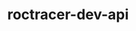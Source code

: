 ---
title: "roctracer-dev-api"
layout: cache
categories: [package, develop-2024-01-14]
meta: {"versions": ["5.4.3", "5.7.1"], "compilers": ["gcc@=11.3.0", "gcc@=11.4.0"], "oss": ["ubuntu20.04", "ubuntu22.04"], "platforms": ["linux"], "targets": ["x86_64_v3"], "stacks": ["e4s", "ml-linux-x86_64-rocm", "root"], "num_specs": 3, "num_specs_by_stack": {"root": 3, "e4s": 2, "ml-linux-x86_64-rocm": 1}}
spec_details: [{"hash": "wuwrti64fquoat2qujnr5modi2ibgne4", "compiler": "gcc@=11.4.0", "versions": ["5.7.1"], "os": "ubuntu20.04", "platform": "linux", "target": "x86_64_v3", "variants": ["build_system=generic"], "stacks": ["root", "e4s"], "size": "-", "tarball": "https://binaries.spack.io/releases/develop-2024-01-14/build_cache/linux-ubuntu20.04-x86_64_v3/gcc-11.4.0/roctracer-dev-api-5.7.1/linux-ubuntu20.04-x86_64_v3-gcc-11.4.0-roctracer-dev-api-5.7.1-wuwrti64fquoat2qujnr5modi2ibgne4.spack"}, {"hash": "xcma4ped6ce2omdyr77ucfbtubkf3nio", "compiler": "gcc@=11.4.0", "versions": ["5.4.3"], "os": "ubuntu20.04", "platform": "linux", "target": "x86_64_v3", "variants": ["build_system=generic"], "stacks": ["root", "e4s"], "size": "-", "tarball": "https://binaries.spack.io/releases/develop-2024-01-14/build_cache/linux-ubuntu20.04-x86_64_v3/gcc-11.4.0/roctracer-dev-api-5.4.3/linux-ubuntu20.04-x86_64_v3-gcc-11.4.0-roctracer-dev-api-5.4.3-xcma4ped6ce2omdyr77ucfbtubkf3nio.spack"}, {"hash": "3dnkirzqmyytkdfe5mtmowjrb4x3yo7p", "compiler": "gcc@=11.3.0", "versions": ["5.7.1"], "os": "ubuntu22.04", "platform": "linux", "target": "x86_64_v3", "variants": ["build_system=generic"], "stacks": ["root", "ml-linux-x86_64-rocm"], "size": "-", "tarball": "https://binaries.spack.io/releases/develop-2024-01-14/build_cache/linux-ubuntu22.04-x86_64_v3/gcc-11.3.0/roctracer-dev-api-5.7.1/linux-ubuntu22.04-x86_64_v3-gcc-11.3.0-roctracer-dev-api-5.7.1-3dnkirzqmyytkdfe5mtmowjrb4x3yo7p.spack"}]
---